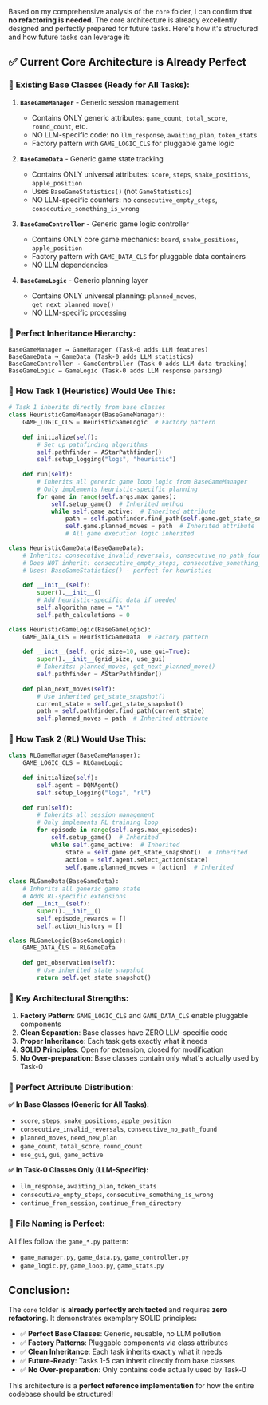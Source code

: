 

Based on my comprehensive analysis of the `core` folder, I can confirm that **no refactoring is needed**. The core architecture is already excellently designed and perfectly prepared for future tasks. Here's how it's structured and how future tasks can leverage it:

## ✅ **Current Core Architecture is Already Perfect**

### **🎯 Existing Base Classes (Ready for All Tasks):**

1. **`BaseGameManager`** - Generic session management
   - Contains ONLY generic attributes: `game_count`, `total_score`, `round_count`, etc.
   - NO LLM-specific code: no `llm_response`, `awaiting_plan`, `token_stats`
   - Factory pattern with `GAME_LOGIC_CLS` for pluggable game logic

2. **`BaseGameData`** - Generic game state tracking
   - Contains ONLY universal attributes: `score`, `steps`, `snake_positions`, `apple_position`
   - Uses `BaseGameStatistics()` (not `GameStatistics`)
   - NO LLM-specific counters: no `consecutive_empty_steps`, `consecutive_something_is_wrong`

3. **`BaseGameController`** - Generic game logic controller
   - Contains ONLY core game mechanics: `board`, `snake_positions`, `apple_position`
   - Factory pattern with `GAME_DATA_CLS` for pluggable data containers
   - NO LLM dependencies

4. **`BaseGameLogic`** - Generic planning layer
   - Contains ONLY universal planning: `planned_moves`, `get_next_planned_move()`
   - NO LLM-specific processing

### **🎯 Perfect Inheritance Hierarchy:**

```
BaseGameManager → GameManager (Task-0 adds LLM features)
BaseGameData → GameData (Task-0 adds LLM statistics)  
BaseGameController → GameController (Task-0 adds LLM data tracking)
BaseGameLogic → GameLogic (Task-0 adds LLM response parsing)
```

### **🎯 How Task 1 (Heuristics) Would Use This:**

```python
# Task 1 inherits directly from base classes
class HeuristicGameManager(BaseGameManager):
    GAME_LOGIC_CLS = HeuristicGameLogic  # Factory pattern
    
    def initialize(self):
        # Set up pathfinding algorithms
        self.pathfinder = AStarPathfinder()
        self.setup_logging("logs", "heuristic")
    
    def run(self):
        # Inherits all generic game loop logic from BaseGameManager
        # Only implements heuristic-specific planning
        for game in range(self.args.max_games):
            self.setup_game()  # Inherited method
            while self.game_active:  # Inherited attribute
                path = self.pathfinder.find_path(self.game.get_state_snapshot())
                self.game.planned_moves = path  # Inherited attribute
                # All game execution logic inherited

class HeuristicGameData(BaseGameData):
    # Inherits: consecutive_invalid_reversals, consecutive_no_path_found
    # Does NOT inherit: consecutive_empty_steps, consecutive_something_is_wrong
    # Uses: BaseGameStatistics() - perfect for heuristics
    
    def __init__(self):
        super().__init__()
        # Add heuristic-specific data if needed
        self.algorithm_name = "A*"
        self.path_calculations = 0

class HeuristicGameLogic(BaseGameLogic):
    GAME_DATA_CLS = HeuristicGameData  # Factory pattern
    
    def __init__(self, grid_size=10, use_gui=True):
        super().__init__(grid_size, use_gui)
        # Inherits: planned_moves, get_next_planned_move()
        self.pathfinder = AStarPathfinder()
    
    def plan_next_moves(self):
        # Use inherited get_state_snapshot()
        current_state = self.get_state_snapshot()
        path = self.pathfinder.find_path(current_state)
        self.planned_moves = path  # Inherited attribute
```

### **🎯 How Task 2 (RL) Would Use This:**

```python
class RLGameManager(BaseGameManager):
    GAME_LOGIC_CLS = RLGameLogic
    
    def initialize(self):
        self.agent = DQNAgent()
        self.setup_logging("logs", "rl")
    
    def run(self):
        # Inherits all session management
        # Only implements RL training loop
        for episode in range(self.args.max_episodes):
            self.setup_game()  # Inherited
            while self.game_active:  # Inherited
                state = self.game.get_state_snapshot()  # Inherited
                action = self.agent.select_action(state)
                self.game.planned_moves = [action]  # Inherited

class RLGameData(BaseGameData):
    # Inherits all generic game state
    # Adds RL-specific extensions
    def __init__(self):
        super().__init__()
        self.episode_rewards = []
        self.action_history = []

class RLGameLogic(BaseGameLogic):
    GAME_DATA_CLS = RLGameData
    
    def get_observation(self):
        # Use inherited state snapshot
        return self.get_state_snapshot()
```

### **🎯 Key Architectural Strengths:**

1. **Factory Pattern**: `GAME_LOGIC_CLS` and `GAME_DATA_CLS` enable pluggable components
2. **Clean Separation**: Base classes have ZERO LLM-specific code
3. **Proper Inheritance**: Each task gets exactly what it needs
4. **SOLID Principles**: Open for extension, closed for modification
5. **No Over-preparation**: Base classes contain only what's actually used by Task-0

### **🎯 Perfect Attribute Distribution:**

**✅ In Base Classes (Generic for All Tasks):**
- `score`, `steps`, `snake_positions`, `apple_position`
- `consecutive_invalid_reversals`, `consecutive_no_path_found`
- `planned_moves`, `need_new_plan`
- `game_count`, `total_score`, `round_count`
- `use_gui`, `gui`, `game_active`

**✅ In Task-0 Classes Only (LLM-Specific):**
- `llm_response`, `awaiting_plan`, `token_stats`
- `consecutive_empty_steps`, `consecutive_something_is_wrong`
- `continue_from_session`, `continue_from_directory`

### **🎯 File Naming is Perfect:**

All files follow the `game_*.py` pattern:
- `game_manager.py`, `game_data.py`, `game_controller.py`
- `game_logic.py`, `game_loop.py`, `game_stats.py`

## **Conclusion:**

The `core` folder is **already perfectly architected** and requires **zero refactoring**. It demonstrates exemplary SOLID principles:

- ✅ **Perfect Base Classes**: Generic, reusable, no LLM pollution
- ✅ **Factory Patterns**: Pluggable components via class attributes
- ✅ **Clean Inheritance**: Each task inherits exactly what it needs
- ✅ **Future-Ready**: Tasks 1-5 can inherit directly from base classes
- ✅ **No Over-preparation**: Only contains code actually used by Task-0

This architecture is a **perfect reference implementation** for how the entire codebase should be structured!








